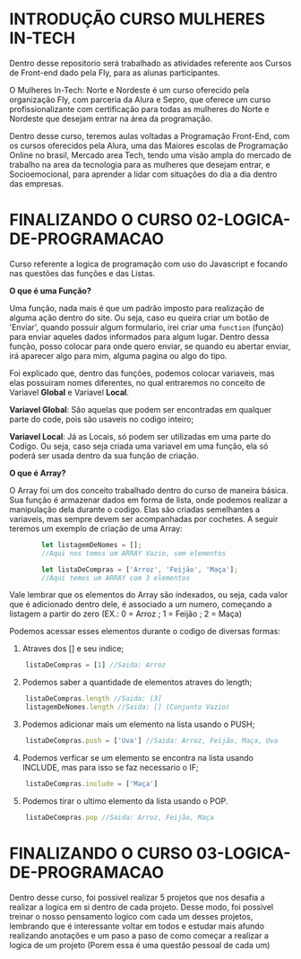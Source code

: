 # INTRODUÇÃO CURSO MULHERES IN-TECH #
Dentro desse repositorio será trabalhado as atividades referente aos Cursos de Front-end dado pela Fly, para as alunas participantes.

O Mulheres In-Tech: Norte e Nordeste é um curso oferecido pela organização Fly, com parceria da Alura e Sepro, que oferece um curso profissionalizante com certificação para todas as mulheres do Norte e Nordeste que desejam entrar na área da programação.

Dentro desse curso, teremos aulas voltadas a Programação Front-End, com os cursos oferecidos pela Alura, uma das Maiores escolas de Programação Online no brasil, Mercado area Tech, tendo uma visão ampla do mercado de trabalho na area da tecnologia para as mulheres que desejam entrar, e Socioemocional, para aprender a lidar com situações do dia a dia dentro das empresas.

# FINALIZANDO O CURSO 02-LOGICA-DE-PROGRAMACAO #
    
Curso referente a logica de programação com uso do Javascript e focando nas questões das funções e das Listas. 
    
**O que é uma Função?**

Uma função, nada mais é que um padrão imposto para realização de alguma ação dentro do site. Ou seja, caso eu queira criar um botão de 'Enviar', quando possuir algum formulario, irei criar uma <code>function</code> (função) para enviar aqueles dados informados para algum lugar.
Dentro dessa função, posso colocar para onde quero enviar, se quando eu abertar enviar, irá aparecer algo para mim, alguma pagina ou algo do tipo.

Foi explicado que, dentro das funções, podemos colocar variaveis, mas elas possuiram nomes diferentes, no qual entraremos no conceito de Variavel **Global** e Variavel **Local**.

 **Variavel Global**: São aquelas que podem ser encontradas em qualquer parte do code, pois são usaveis no codigo inteiro;

 **Variavel Local**: Já as Locais, só podem ser utilizadas em uma parte do Codigo. Ou seja, caso seja criada uma variavel em uma função, ela só poderá ser usada dentro da sua função de criação.

**O que é Array?**

O Array foi um dos conceito trabalhado dentro do curso de maneira básica.
Sua função é armazenar dados em forma de lista, onde podemos realizar a manipulação dela durante o codigo. Elas são criadas semelhantes a variaveis, mas sempre devem ser acompanhadas por cochetes. A seguir teremos um exemplo de criação de uma Array:
```javascript
        let listagemDeNomes = [];
        //Aqui nos temos um ARRAY Vazio, sem elementos

        let listaDeCompras = ['Arroz', 'Feijão', 'Maça'];
        //Aqui temos um ARRAY com 3 elementos
```
Vale lembrar que os elementos do Array são indexados, ou seja, cada valor que é adicionado dentro dele, é associado a um numero, começando a listagem a partir do zero (EX.: 0 = Arroz ; 1 = Feijão ; 2 = Maça)

Podemos acessar esses elementos durante o codigo de diversas formas:

1. Atraves dos [] e seu indice;
```javascript
    listaDeCompras = [1] //Saida: Arroz
```
2. Podemos saber a quantidade de elementos atraves do length;
```javascript
    listaDeCompras.length //Saida: [3]
    listagemDeNomes.length //Saida: [] (Conjunto Vazio)
```
3.  Podemos adicionar mais um elemento na lista usando o PUSH;
```javascript
    listaDeCompras.push = ['Uva'] //Saida: Arroz, Feijão, Maça, Uva
```
4. Podemos verficar se um elemento se encontra na lista usando INCLUDE, mas para isso se faz necessario o IF;
```javascript
    listaDeCompras.include = ['Maça'] 
```
5. Podemos tirar o ultimo elemento da lista usando o POP.
```javascript
    listaDeCompras.pop //Saida: Arroz, Feijão, Maça
```

# FINALIZANDO O CURSO 03-LOGICA-DE-PROGRAMACAO #
Dentro desse curso, foi possivel realizar 5 projetos que nos desafia a realizar a logica em si dentro de cada projeto.
Desse modo, foi possivel treinar o nosso pensamento logico com cada um desses projetos, lembrando que é interessante voltar em todos e estudar mais afundo realizando anotações e um paso a paso de como começar a realizar a logica de um projeto (Porem essa é uma questão pessoal de cada um)